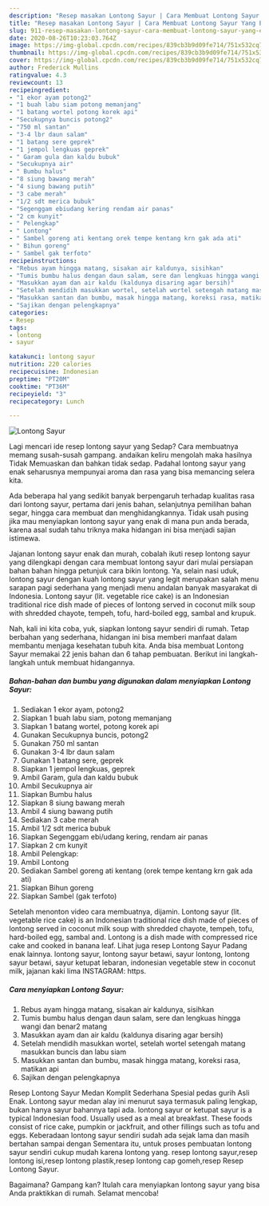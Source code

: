 ```yaml
---
description: "Resep masakan Lontong Sayur | Cara Membuat Lontong Sayur Yang Enak Dan Mudah"
title: "Resep masakan Lontong Sayur | Cara Membuat Lontong Sayur Yang Enak Dan Mudah"
slug: 911-resep-masakan-lontong-sayur-cara-membuat-lontong-sayur-yang-enak-dan-mudah
date: 2020-08-26T10:23:03.764Z
image: https://img-global.cpcdn.com/recipes/839cb3b9d09fe714/751x532cq70/lontong-sayur-foto-resep-utama.jpg
thumbnail: https://img-global.cpcdn.com/recipes/839cb3b9d09fe714/751x532cq70/lontong-sayur-foto-resep-utama.jpg
cover: https://img-global.cpcdn.com/recipes/839cb3b9d09fe714/751x532cq70/lontong-sayur-foto-resep-utama.jpg
author: Frederick Mullins
ratingvalue: 4.3
reviewcount: 13
recipeingredient:
- "1 ekor ayam potong2"
- "1 buah labu siam potong memanjang"
- "1 batang wortel potong korek api"
- "Secukupnya buncis potong2"
- "750 ml santan"
- "3-4 lbr daun salam"
- "1 batang sere geprek"
- "1 jempol lengkuas geprek"
- " Garam gula dan kaldu bubuk"
- "Secukupnya air"
- " Bumbu halus"
- "8 siung bawang merah"
- "4 siung bawang putih"
- "3 cabe merah"
- "1/2 sdt merica bubuk"
- "Segenggam ebiudang kering rendam air panas"
- "2 cm kunyit"
- " Pelengkap"
- " Lontong"
- " Sambel goreng ati kentang orek tempe kentang krn gak ada ati"
- " Bihun goreng"
- " Sambel gak terfoto"
recipeinstructions:
- "Rebus ayam hingga matang, sisakan air kaldunya, sisihkan"
- "Tumis bumbu halus dengan daun salam, sere dan lengkuas hingga wangi dan benar2 matang"
- "Masukkan ayam dan air kaldu (kaldunya disaring agar bersih)"
- "Setelah mendidih masukkan wortel, setelah wortel setengah matang masukkan buncis dan labu siam"
- "Masukkan santan dan bumbu, masak hingga matang, koreksi rasa, matikan api"
- "Sajikan dengan pelengkapnya"
categories:
- Resep
tags:
- lontong
- sayur

katakunci: lontong sayur 
nutrition: 220 calories
recipecuisine: Indonesian
preptime: "PT20M"
cooktime: "PT36M"
recipeyield: "3"
recipecategory: Lunch

---
```



![Lontong Sayur](https://img-global.cpcdn.com/recipes/839cb3b9d09fe714/751x532cq70/lontong-sayur-foto-resep-utama.jpg)

Lagi mencari ide resep lontong sayur yang Sedap? Cara membuatnya memang susah-susah gampang. andaikan keliru mengolah maka hasilnya Tidak Memuaskan dan bahkan tidak sedap. Padahal lontong sayur yang enak seharusnya mempunyai aroma dan rasa yang bisa memancing selera kita.

Ada beberapa hal yang sedikit banyak berpengaruh terhadap kualitas rasa dari lontong sayur, pertama dari jenis bahan, selanjutnya pemilihan bahan segar, hingga cara membuat dan menghidangkannya. Tidak usah pusing jika mau menyiapkan lontong sayur yang enak di mana pun anda berada, karena asal sudah tahu triknya maka hidangan ini bisa menjadi sajian istimewa.

Jajanan lontong sayur enak dan murah, cobalah ikuti resep lontong sayur yang dilengkapi dengan cara membuat lontong sayur dari mulai persiapan bahan bahan hingga petunjuk cara bikin lontong. Ya, selain nasi uduk, lontong sayur dengan kuah lontong sayur yang legit merupakan salah menu sarapan pagi sederhana yang menjadi menu andalan banyak masyarakat di Indonesia. Lontong sayur (lit. vegetable rice cake) is an Indonesian traditional rice dish made of pieces of lontong served in coconut milk soup with shredded chayote, tempeh, tofu, hard-boiled egg, sambal and krupuk.


Nah, kali ini kita coba, yuk, siapkan lontong sayur sendiri di rumah. Tetap berbahan yang sederhana, hidangan ini bisa memberi manfaat dalam membantu menjaga kesehatan tubuh kita. Anda bisa membuat Lontong Sayur memakai 22 jenis bahan dan 6 tahap pembuatan. Berikut ini langkah-langkah untuk membuat hidangannya.

<!--inarticleads1-->

##### Bahan-bahan dan bumbu yang digunakan dalam menyiapkan Lontong Sayur:

1. Sediakan 1 ekor ayam, potong2
1. Siapkan 1 buah labu siam, potong memanjang
1. Siapkan 1 batang wortel, potong korek api
1. Gunakan Secukupnya buncis, potong2
1. Gunakan 750 ml santan
1. Gunakan 3-4 lbr daun salam
1. Gunakan 1 batang sere, geprek
1. Siapkan 1 jempol lengkuas, geprek
1. Ambil  Garam, gula dan kaldu bubuk
1. Ambil Secukupnya air
1. Siapkan  Bumbu halus
1. Siapkan 8 siung bawang merah
1. Ambil 4 siung bawang putih
1. Sediakan 3 cabe merah
1. Ambil 1/2 sdt merica bubuk
1. Siapkan Segenggam ebi/udang kering, rendam air panas
1. Siapkan 2 cm kunyit
1. Ambil  Pelengkap:
1. Ambil  Lontong
1. Sediakan  Sambel goreng ati kentang (orek tempe kentang krn gak ada ati)
1. Siapkan  Bihun goreng
1. Siapkan  Sambel (gak terfoto)


Setelah menonton video cara membuatnya, dijamin. Lontong sayur (lit. vegetable rice cake) is an Indonesian traditional rice dish made of pieces of lontong served in coconut milk soup with shredded chayote, tempeh, tofu, hard-boiled egg, sambal and. Lontong is a dish made with compressed rice cake and cooked in banana leaf. Lihat juga resep Lontong Sayur Padang enak lainnya. lontong sayur, lontong sayur betawi, sayur lontong, lontong sayur betawi, sayur ketupat lebaran, indonesian vegetable stew in coconut milk, jajanan kaki lima INSTAGRAM: https. 

<!--inarticleads2-->

##### Cara menyiapkan Lontong Sayur:

1. Rebus ayam hingga matang, sisakan air kaldunya, sisihkan
1. Tumis bumbu halus dengan daun salam, sere dan lengkuas hingga wangi dan benar2 matang
1. Masukkan ayam dan air kaldu (kaldunya disaring agar bersih)
1. Setelah mendidih masukkan wortel, setelah wortel setengah matang masukkan buncis dan labu siam
1. Masukkan santan dan bumbu, masak hingga matang, koreksi rasa, matikan api
1. Sajikan dengan pelengkapnya


Resep Lontong Sayur Medan Komplit Sederhana Spesial pedas gurih Asli Enak. Lontong sayur medan alay ini menurut saya termasuk paling lengkap, bukan hanya sayur bahannya tapi ada. lontong sayur or ketupat sayur is a typical Indonesian food. Usually used as a meal at breakfast. These foods consist of rice cake, pumpkin or jackfruit, and other fillings such as tofu and eggs. Keberadaan lontong sayur sendiri sudah ada sejak lama dan masih bertahan sampai dengan Sementara itu, untuk proses pembuatan lontong sayur sendiri cukup mudah karena lontong yang. resep lontong sayur,resep lontong isi,resep lontong plastik,resep lontong cap gomeh,resep Resep Lontong Sayur. 

Bagaimana? Gampang kan? Itulah cara menyiapkan lontong sayur yang bisa Anda praktikkan di rumah. Selamat mencoba!
